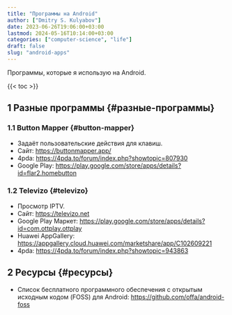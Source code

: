 ```yaml
---
title: "Программы на Android"
author: ["Dmitry S. Kulyabov"]
date: 2023-06-26T19:06:00+03:00
lastmod: 2024-05-16T10:14:00+03:00
categories: ["computer-science", "life"]
draft: false
slug: "android-apps"
---
```


Программы, которые я использую на Android.

<!--more-->

{{< toc >}}


## <span class="section-num">1</span> Разные программы {#разные-программы}


### <span class="section-num">1.1</span> Button Mapper {#button-mapper}

-   Задаёт пользовательские действия для клавиш.
-   Сайт: <https://buttonmapper.app/>
-   4pda: <https://4pda.to/forum/index.php?showtopic=807930>
-   Google Play: <https://play.google.com/store/apps/details?id=flar2.homebutton>


### <span class="section-num">1.2</span> Televizo {#televizo}

-   Просмотр IPTV.
-   Сайт: <https://televizo.net>
-   Google Play Маркет: <https://play.google.com/store/apps/details?id=com.ottplay.ottplay>
-   Huawei AppGallery: <https://appgallery.cloud.huawei.com/marketshare/app/C102609221>
-   4pda: <https://4pda.to/forum/index.php?showtopic=943863>


## <span class="section-num">2</span> Ресурсы {#ресурсы}

-   Список бесплатного программного обеспечения с открытым исходным кодом (FOSS) для Android: <https://github.com/offa/android-foss>
